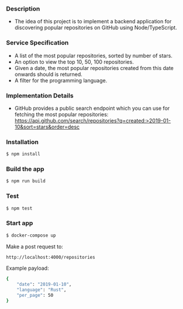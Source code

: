 ### Description

- The idea of this project is to implement a backend application for discovering popular repositories on GitHub using Node/TypeScript.

### Service Specification

- A list of the most popular repositories, sorted by number of stars.
- An option to view the top 10, 50, 100 repositories.
- Given a date, the most popular repositories created from this date onwards should is returned.
- A filter for the programming language.

### Implementation Details

- GitHub provides a public search endpoint which you can use for fetching the most popular repositories:
  https://api.github.com/search/repositories?q=created:>2019-01-10&sort=stars&order=desc

### Installation

```bash
$ npm install
```

### Build the app

```bash
$ npm run build
```

### Test

```bash
$ npm test
```

### Start app

```bash
$ docker-compose up
```

Make a post request to:

```bash
http://localhost:4000/repositories
```

Example payload:

```bash
{
	"date": "2019-01-10",
	"language": "Rust",
	"per_page": 50
}
```
